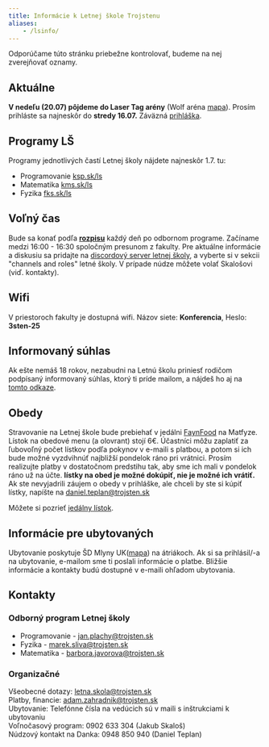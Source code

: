 ```yaml
---
title: Informácie k Letnej škole Trojstenu
aliases: 
    - /lsinfo/
---
```


<div class="alert alert-info">
Odporúčame túto stránku priebežne kontrolovať, budeme na nej zverejňovať oznamy.
</div>

## Aktuálne

**V nedeľu (20.07) pôjdeme do Laser Tag arény** (Wolf aréna [mapa](https://www.google.com/maps/dir//Kop%C4%8Dianska+6211,+851+01+Bratislava/@48.1170908,17.0932271,103m/data=!3m1!1e3!4m8!4m7!1m0!1m5!1m1!1s0x476c897373f8ccd1:0x86db01e728f35e4d!2m2!1d17.0934395!2d48.1170244?entry=ttu&g_ep=EgoyMDI1MDcwOS4wIKXMDSoASAFQAw%3D%3D)). Prosím prihláste sa najneskôr do **stredy 16.07.** Záväzná [prihláška](https://docs.google.com/forms/d/e/1FAIpQLSeoOWbKHkoq--A0mxxn7JKMfv17ckVzdIKhYyGGo6iuK0JWjA/viewform?usp=header).

## Programy LŠ

Programy jednotlivých častí Letnej školy nájdete najneskôr 1.7. tu:

- Programovanie [ksp.sk/ls](https://ksp.sk/ls)
- Matematika [kms.sk/ls](https://kms.sk/ls/)
- Fyzika [fks.sk/ls](https://fks.sk/ls)

## Voľný čas

Bude sa konať podľa **[rozpisu](https://docs.google.com/spreadsheets/d/e/2PACX-1vQO4NxNefZfVY7xEONwnmMDLLjUa6gG4OFOthNGwjGchwRwVystkbDZ5tLAtq6owpzoinwaBgtoL4-D/pubhtml?gid=992847862&single=true)** každý deň po odbornom programe. Začíname medzi 16:00 - 16:30 spoločným presunom z fakulty. 
Pre aktuálne informácie a diskusiu sa pridajte na [discordový server letnej školy](https://discord.gg/q5kTuDpZbn), a vyberte si v sekcii "channels and roles" letné školy.
V prípade núdze môžete volať Skalošovi (viď. kontakty). 

## Wifi

V priestoroch fakulty je dostupná wifi. Názov siete: **Konferencia**, Heslo: **3sten-25** 

## Informovaný súhlas

Ak ešte nemáš 18 rokov, nezabudni na Letnú školu priniesť rodičom podpísaný informovaný súhlas, ktorý ti príde mailom, a nájdeš ho aj na [tomto odkaze](https://drive.google.com/file/d/1RagKtnZsRIha4VdWx7H9P2dZr2qpGaOc/view?usp=drive_link).

## Obedy
Stravovanie na Letnej škole bude prebiehať v jedálni [FaynFood](http://www.freefood.sk/) na Matfyze. Lístok na obedové menu (a olovrant) stojí 6€. Účastníci môžu zaplatiť za ľubovoľný počet lístkov podľa pokynov v e-maili s platbou, a potom si ich bude možné vyzdvihnúť najbližší pondelok ráno pri vrátnici. Prosím realizujte platby v dostatočnom predstihu tak, aby sme ich mali v pondelok ráno už na účte. **lístky na obed je možné dokúpiť, nie je možné ich vrátiť.**
Ak ste nevyjadrili záujem o obedy v prihláške, ale chceli by ste si kúpiť lístky, napíšte na daniel.teplan@trojsten.sk

Môžete si pozrieť [jedálny lístok](https://drive.google.com/file/d/1jq1qzEQtDFce1HtE0pU5r0OU-Yndijhe/view?usp=sharing).

## Informácie pre ubytovaných

Ubytovanie poskytuje ŠD Mlyny UK([mapa](https://mapy.com/s/kamopovala)) na átriákoch. Ak si sa prihlásil/-a na ubytovanie, e-mailom sme ti poslali informácie o platbe. Bližšie informácie a kontakty budú dostupné v e-maili ohľadom ubytovania.

## Kontakty

### Odborný program Letnej školy

- Programovanie - jan.plachy@trojsten.sk
- Fyzika -  marek.sliva@trojsten.sk
- Matematika - barbora.javorova@trojsten.sk

### Organizačné

Všeobecné dotazy: letna.skola@trojsten.sk\
Platby, financie: adam.zahradnik@trojsten.sk\
Ubytovanie: Telefónne čísla na vedúcich sú v maili s inštrukciami k ubytovaniu\
Voľnočasový program: 0902 633 304 (Jakub Skaloš)\
Núdzový kontakt na Danka: 0948 850 940 (Daniel Teplan)
